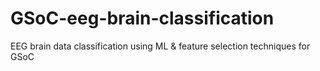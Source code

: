 # GSoC-eeg-brain-classification
EEG brain data classification using ML &amp; feature selection techniques for GSoC
